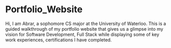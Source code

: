# Portfolio_Website
Hi, I am Abrar, a sophomore CS major at the University of Waterloo. This is a guided walkthrough of my portfolio website that gives us a glimpse into my vision for Software Development, Full Stack while displaying some of key work experiences, certifications I have completed.

